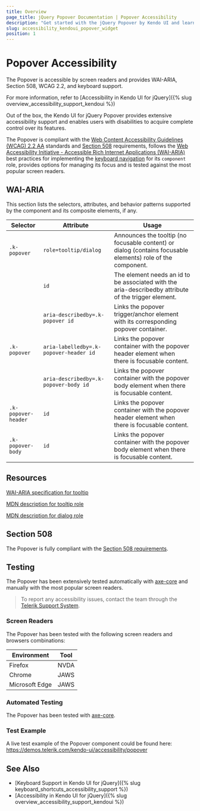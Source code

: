 ```yaml
---
title: Overview
page_title: jQuery Popover Documentation | Popover Accessibility
description: "Get started with the jQuery Popover by Kendo UI and learn about its accessibility support for WAI-ARIA, Section 508, and WCAG 2.2."
slug: accessibility_kendoui_popover_widget
position: 1
---
```


# Popover Accessibility

The Popover is accessible by screen readers and provides WAI-ARIA, Section 508, WCAG 2.2, and keyboard support.

 For more information, refer to [Accessibility in Kendo UI for jQuery]({% slug overview_accessibility_support_kendoui %})




Out of the box, the Kendo UI for jQuery Popover provides extensive accessibility support and enables users with disabilities to acquire complete control over its features.


The Popover is compliant with the [Web Content Accessibility Guidelines (WCAG) 2.2 AA](https://www.w3.org/TR/WCAG22/) standards and [Section 508](https://www.section508.gov/) requirements, follows the [Web Accessibility Initiative - Accessible Rich Internet Applications (WAI-ARIA)](https://www.w3.org/WAI/ARIA/apg/) best practices for implementing the [keyboard navigation](#keyboard-navigation) for its `component` role, provides options for managing its focus and is tested against the most popular screen readers.

## WAI-ARIA


This section lists the selectors, attributes, and behavior patterns supported by the component and its composite elements, if any.

| Selector | Attribute | Usage |
| -------- | --------- | ----- |
| `.k-popover` | `role=tooltip/dialog` | Announces the tooltip (no focusable content) or dialog (contains focusable elements) role of the component. |
|  | `id` | The element needs an id to be associated with the aria-describedby attribute of the trigger element. |
|  | `aria-describedby=.k-popover id` | Links the popover trigger/anchor element with its corresponding popover container. |
| `.k-popover` | `aria-labelledby=.k-popover-header id` | Links the popover container with the popover header element when there is focusable content. |
|  | `aria-describedby=.k-popover-body id` | Links the popover container with the popover body element when there is focusable content. |
| `.k-popover-header` | `id` | Links the popover container with the popover header element when there is focusable content. |
| `.k-popover-body` | `id` | Links the popover container with the popover body element when there is focusable content. |

## Resources

[WAI-ARIA specification for tooltip](https://www.w3.org/WAI/ARIA/apg/patterns/tooltip/)

[MDN description for tooltip role](https://developer.mozilla.org/en-US/docs/Web/Accessibility/ARIA/Roles/tooltip_role)

[MDN description for dialog role](https://developer.mozilla.org/en-US/docs/Web/Accessibility/ARIA/Roles/dialog_role)

## Section 508


The Popover is fully compliant with the [Section 508 requirements](http://www.section508.gov/).

## Testing


The Popover has been extensively tested automatically with [axe-core](https://github.com/dequelabs/axe-core) and manually with the most popular screen readers.

> To report any accessibility issues, contact the team through the [Telerik Support System](https://www.telerik.com/account/support-center).

### Screen Readers


The Popover has been tested with the following screen readers and browsers combinations:

| Environment | Tool |
| ----------- | ---- |
| Firefox | NVDA |
| Chrome | JAWS |
| Microsoft Edge | JAWS |



### Automated Testing
The Popover has been tested with [axe-core](https://github.com/dequelabs/axe-core).
### Test Example
A live test example of the Popover component could be found here: https://demos.telerik.com/kendo-ui/accessibility/popover
## See Also
* [Keyboard Support in Kendo UI for jQuery]({% slug keyboard_shortcuts_accessibility_support %})
* [Accessibility in Kendo UI for jQuery]({% slug overview_accessibility_support_kendoui %})